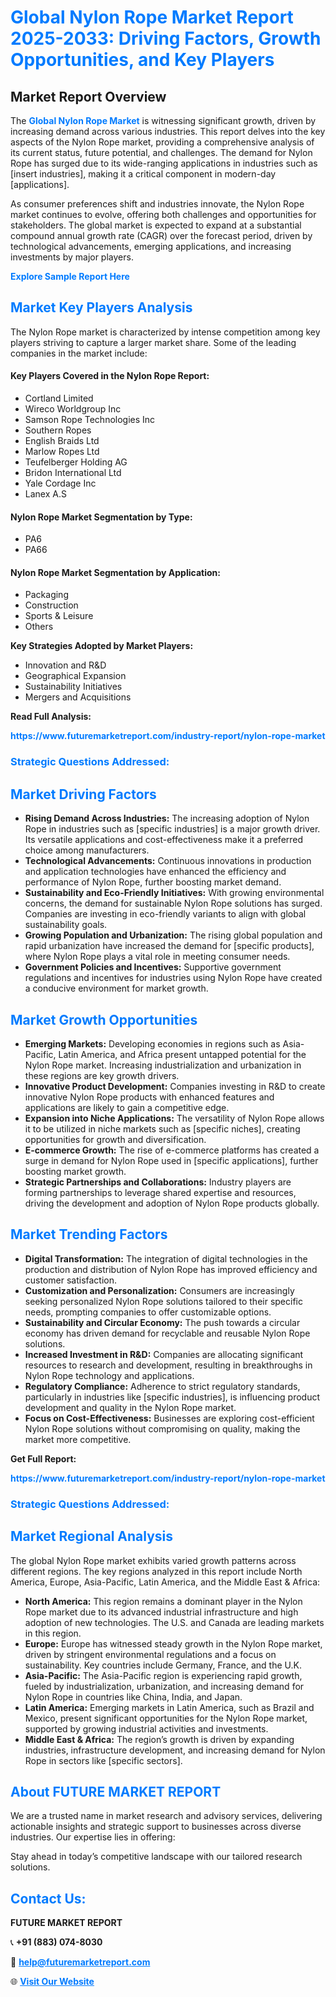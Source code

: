 <h1 style="color: #007BFF;">Global Nylon Rope Market Report 2025-2033: Driving Factors, Growth Opportunities, and Key Players</h1>

<section id="overview">
<h2>Market Report Overview</h2>
<p>The <a href="https://www.futuremarketreport.com/industry-report/nylon-rope-market" style="color: #007BFF; text-decoration: none;"><strong>Global Nylon Rope Market</strong></a> is witnessing significant growth, driven by increasing demand across various industries. This report delves into the key aspects of the Nylon Rope market, providing a comprehensive analysis of its current status, future potential, and challenges. The demand for Nylon Rope has surged due to its wide-ranging applications in industries such as [insert industries], making it a critical component in modern-day [applications].</p>
<p>As consumer preferences shift and industries innovate, the Nylon Rope market continues to evolve, offering both challenges and opportunities for stakeholders. The global market is expected to expand at a substantial compound annual growth rate (CAGR) over the forecast period, driven by technological advancements, emerging applications, and increasing investments by major players.</p>
</section>

<section id="overview">
<p><a href="https://www.futuremarketreport.com/request-sample/reportId=91372" style="color: #007BFF; text-decoration: none;"><strong>Explore Sample Report Here</strong></a></p>
</section>

<section id="key-players">
<h2 style="color: #007BFF;">Market Key Players Analysis</h2>
<p>The Nylon Rope market is characterized by intense competition among key players striving to capture a larger market share. Some of the leading companies in the market include:</p>
<h4>Key Players Covered in the Nylon Rope Report:</h4>
<ul><li>Cortland Limited</li><li>Wireco Worldgroup Inc</li><li>Samson Rope Technologies Inc</li><li>Southern Ropes</li><li>English Braids Ltd</li><li>Marlow Ropes Ltd</li><li>Teufelberger Holding AG</li><li>Bridon International Ltd</li><li>Yale Cordage Inc</li><li>Lanex A.S</li></ul>
<h4>Nylon Rope Market Segmentation by Type:</h4>
<ul><li>PA6</li><li>PA66</li></ul>

<h4>Nylon Rope Market Segmentation by Application:</h4>
<ul><li>Packaging</li><li>Construction</li><li>Sports &amp; Leisure</li><li>Others</li></ul>
<p><strong>Key Strategies Adopted by Market Players:</strong></p>
<ul>
<li>Innovation and R&D</li>
<li>Geographical Expansion</li>
<li>Sustainability Initiatives</li>
<li>Mergers and Acquisitions</li>
</ul>
</section>

<section>
<p><strong>Read Full Analysis: </strong></p><a href="https://www.futuremarketreport.com/industry-report/nylon-rope-market" style="color: #007BFF; text-decoration: none;"><strong>https://www.futuremarketreport.com/industry-report/nylon-rope-market</strong></a>
<h3 style="color: #007BFF;">Strategic Questions Addressed:</h3>
</section>

<section id="driving-factors">
<h2 style="color: #007BFF;">Market Driving Factors</h2>
<ul>
<li><strong>Rising Demand Across Industries:</strong> The increasing adoption of Nylon Rope in industries such as [specific industries] is a major growth driver. Its versatile applications and cost-effectiveness make it a preferred choice among manufacturers.</li>
<li><strong>Technological Advancements:</strong> Continuous innovations in production and application technologies have enhanced the efficiency and performance of Nylon Rope, further boosting market demand.</li>
<li><strong>Sustainability and Eco-Friendly Initiatives:</strong> With growing environmental concerns, the demand for sustainable Nylon Rope solutions has surged. Companies are investing in eco-friendly variants to align with global sustainability goals.</li>
<li><strong>Growing Population and Urbanization:</strong> The rising global population and rapid urbanization have increased the demand for [specific products], where Nylon Rope plays a vital role in meeting consumer needs.</li>
<li><strong>Government Policies and Incentives:</strong> Supportive government regulations and incentives for industries using Nylon Rope have created a conducive environment for market growth.</li>
</ul>
</section>

<section id="growth-opportunities">
<h2 style="color: #007BFF;">Market Growth Opportunities</h2>
<ul>
<li><strong>Emerging Markets:</strong> Developing economies in regions such as Asia-Pacific, Latin America, and Africa present untapped potential for the Nylon Rope market. Increasing industrialization and urbanization in these regions are key growth drivers.</li>
<li><strong>Innovative Product Development:</strong> Companies investing in R&D to create innovative Nylon Rope products with enhanced features and applications are likely to gain a competitive edge.</li>
<li><strong>Expansion into Niche Applications:</strong> The versatility of Nylon Rope allows it to be utilized in niche markets such as [specific niches], creating opportunities for growth and diversification.</li>
<li><strong>E-commerce Growth:</strong> The rise of e-commerce platforms has created a surge in demand for Nylon Rope used in [specific applications], further boosting market growth.</li>
<li><strong>Strategic Partnerships and Collaborations:</strong> Industry players are forming partnerships to leverage shared expertise and resources, driving the development and adoption of Nylon Rope products globally.</li>
</ul>
</section>

<section id="trending-factors">
<h2 style="color: #007BFF;">Market Trending Factors</h2>
<ul>
<li><strong>Digital Transformation:</strong> The integration of digital technologies in the production and distribution of Nylon Rope has improved efficiency and customer satisfaction.</li>
<li><strong>Customization and Personalization:</strong> Consumers are increasingly seeking personalized Nylon Rope solutions tailored to their specific needs, prompting companies to offer customizable options.</li>
<li><strong>Sustainability and Circular Economy:</strong> The push towards a circular economy has driven demand for recyclable and reusable Nylon Rope solutions.</li>
<li><strong>Increased Investment in R&D:</strong> Companies are allocating significant resources to research and development, resulting in breakthroughs in Nylon Rope technology and applications.</li>
<li><strong>Regulatory Compliance:</strong> Adherence to strict regulatory standards, particularly in industries like [specific industries], is influencing product development and quality in the Nylon Rope market.</li>
<li><strong>Focus on Cost-Effectiveness:</strong> Businesses are exploring cost-efficient Nylon Rope solutions without compromising on quality, making the market more competitive.</li>
</ul>
</section>

<section>
<p><strong>Get Full Report: </strong></p><a href="https://www.futuremarketreport.com/industry-report/nylon-rope-market" style="color: #007BFF; text-decoration: none;"><strong>https://www.futuremarketreport.com/industry-report/nylon-rope-market</strong></a>
<h3 style="color: #007BFF;">Strategic Questions Addressed:</h3>
</section>


<section id="regional-analysis">
<h2 style="color: #007BFF;">Market Regional Analysis</h2>
<p>The global Nylon Rope market exhibits varied growth patterns across different regions. The key regions analyzed in this report include North America, Europe, Asia-Pacific, Latin America, and the Middle East & Africa:</p>
<ul>
<li><strong>North America:</strong> This region remains a dominant player in the Nylon Rope market due to its advanced industrial infrastructure and high adoption of new technologies. The U.S. and Canada are leading markets in this region.</li>
<li><strong>Europe:</strong> Europe has witnessed steady growth in the Nylon Rope market, driven by stringent environmental regulations and a focus on sustainability. Key countries include Germany, France, and the U.K.</li>
<li><strong>Asia-Pacific:</strong> The Asia-Pacific region is experiencing rapid growth, fueled by industrialization, urbanization, and increasing demand for Nylon Rope in countries like China, India, and Japan.</li>
<li><strong>Latin America:</strong> Emerging markets in Latin America, such as Brazil and Mexico, present significant opportunities for the Nylon Rope market, supported by growing industrial activities and investments.</li>
<li><strong>Middle East & Africa:</strong> The region’s growth is driven by expanding industries, infrastructure development, and increasing demand for Nylon Rope in sectors like [specific sectors].</li>
</ul>
</section>

<footer>
<h2 style="color: #007BFF;">About FUTURE MARKET REPORT</h2>
<p>We are a trusted name in market research and advisory services, delivering actionable insights and strategic support to businesses across diverse industries. Our expertise lies in offering:</p>

<p>Stay ahead in today’s competitive landscape with our tailored research solutions.</p>

<h2 style="color: #007BFF;">Contact Us:</h2>
<p><strong>FUTURE MARKET REPORT</strong></p>
<p>📞 <strong>+91 (883) 074-8030</strong></p>
<p>📧 <strong><a href="mailto:help@futuremarketreport.com" style="color: #007BFF;">help@futuremarketreport.com</a></strong></p>
<p>🌐 <strong><a href="https://www.futuremarketreport.com/" style="color: #007BFF;">Visit Our Website</a></strong></p>
</footer>